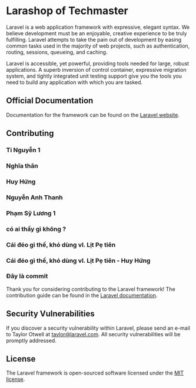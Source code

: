 # Larashop of Techmaster

Laravel is a web application framework with expressive, elegant syntax. We believe development must be an enjoyable, creative experience to be truly fulfilling. Laravel attempts to take the pain out of development by easing common tasks used in the majority of web projects, such as authentication, routing, sessions, queueing, and caching.

Laravel is accessible, yet powerful, providing tools needed for large, robust applications. A superb inversion of control container, expressive migration system, and tightly integrated unit testing support give you the tools you need to build any application with which you are tasked.

## Official Documentation

Documentation for the framework can be found on the [Laravel website](http://laravel.com/docs).

## Contributing
### Ti Nguyễn 1
### Nghĩa thân
### Huy Hứng
### Nguyễn Anh Thanh
### Phạm Sỹ Lương 1

### có ai thấy gì không ?

### Cái đéo gì thế, khó dùng vl. Lịt Pẹ tiên
### Cái đéo gì thế, khó dùng vl. Lịt Pẹ tiên - Huy Hứng
### Đây là commit

Thank you for considering contributing to the Laravel framework! The contribution guide can be found in the [Laravel documentation](http://laravel.com/docs/contributions).

## Security Vulnerabilities

If you discover a security vulnerability within Laravel, please send an e-mail to Taylor Otwell at taylor@laravel.com. All security vulnerabilities will be promptly addressed.

## License

The Laravel framework is open-sourced software licensed under the [MIT license](http://opensource.org/licenses/MIT).
